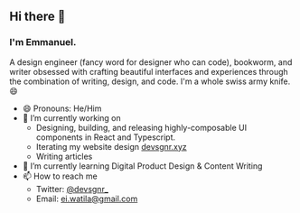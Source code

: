 ## **Hi there 👋**

### I'm Emmanuel. 
A design engineer (fancy word for designer who can code), bookworm, and writer obsessed with crafting beautiful interfaces and experiences through the combination of writing, design, and code. I'm a whole swiss army knife. 😄

- 😄 Pronouns: He/Him
- 🔭 I’m currently working on
  - Designing, building, and releasing highly-composable UI components in React and Typescript.
  - Iterating my website design [devsgnr.xyz](https://devsgnr.xyz)
  - Writing articles
- 🌱 I’m currently learning Digital Product Design & Content Writing
- 📫 How to reach me
  - Twitter: [@devsgnr\_](https://twitter.com/devsgnr_)
  - Email: [ei.watila@gmail.com](mailto:ei.watila@gmail.com)

<!--
**devsgnr/devsgnr** is a ✨ _special_ ✨ repository because its `README.md` (this file) appears on your GitHub profile.
Here are some ideas to get you started:
- 👯 I’m looking to collaborate on ...
- 🤔 I’m looking for help with ...
- 💬 Ask me about ...
- 😄 Pronouns: ...
- ⚡ Fun fact: ...
  -->
